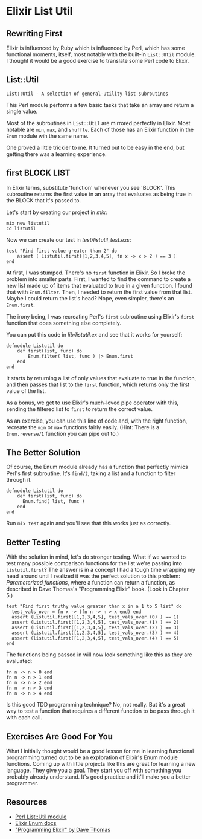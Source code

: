 # Elixir List Util

## Rewriting First

Elixir is influenced by Ruby which is influenced by Perl, which has some functional moments, itself, most notably with the built-in `List::Util` module.  I thought it would be a good exercise to translate some Perl code to Elixir.

## List::Util

	List::Util - A selection of general-utility list subroutines

This Perl module performs a few basic tasks that take an array and return a single value.

Most of the subroutines in `List::Util` are mirrored perfectly in Elixir. Most notable are `min`, `max`, and `shuffle`.  Each of those has an Elixir function in the `Enum` module wih the same name.

One proved a little trickier to me.  It turned out to be easy in the end, but getting there was a learning experience. 

 
## first BLOCK LIST

In Elixir terms, substitute 'function' whenever you see 'BLOCK'.  This subroutine returns the first value in an array that evaluates as being true in the BLOCK that it's passed to.

Let's start by creating our project in _mix_:

	mix new listutil
	cd listutil

Now we can create our test in _test/listutil_test.exs_:

	test "Find first value greater than 2" do
		assert ( Listutil.first([1,2,3,4,5], fn x -> x > 2 ) == 3 )
	end

At first, I was stumped. There's no `first` function in Elixir.  So I broke the problem into smaller parts.  First, I wanted to find the command to create a new list made up of items that evaluated to true in a given function. I found that with `Enum.filter`.  Then, I needed to return the first value from that list.  Maybe I could return the list's head?  Nope, even simpler, there's an `Enum.first`.

The irony being, I was recreating Perl's `first` subroutine using Elixir's `first` function that does something else completely.

You can put this code in _lib/listutil.ex_ and see that it works for yourself:

	defmodule Listutil do
		def first(list, func) do
	    	Enum.filter( list, func ) |> Enum.first
		end
	end

It starts by returning a list of only values that evaluate to true in the function, and then passes that list to the `first` function, which returns only the first value of the list.

As a bonus, we get to use Elixir's much-loved pipe operator with this, sending the filtered list to `first` to return the correct value.

As an exercise, you can use this line of code and, with the right function, recreate the `min` or `max` functions fairly easily.  (Hint: There is a `Enum.reverse/1` function you can pipe out to.)

## The Better Solution

Of course, the Enum module already has a function that perfectly mimics Perl's first subroutine. It's `find/2`, taking a list and a function to filter through it.

	defmodule Listutil do
	    def first(list, func) do
	      Enum.find( list, func )
	    end
	end


Run `mix test` again and you'll see that this works just as correctly.


## Better Testing

With the solution in mind, let's do stronger testing.  What if we wanted to test many possible comparison functions for the list we're passing into `Listutil.first`? The answer is in a concept I had a tough time wrapping my head around until I realized it was the perfect solution to this problem: *Parameterized functions*, where a function can return a function, as described in Dave Thomas's "Programming Elixir" book.  (Look in Chapter 5.)

    test "Find first truthy value greater than x in a 1 to 5 list" do
      test_vals_over = fn x -> (fn n -> n > x end) end
      assert (Listutil.first([1,2,3,4,5], test_vals_over.(0) ) == 1)
      assert (Listutil.first([1,2,3,4,5], test_vals_over.(1) ) == 2)
      assert (Listutil.first([1,2,3,4,5], test_vals_over.(2) ) == 3)
      assert (Listutil.first([1,2,3,4,5], test_vals_over.(3) ) == 4)
      assert (listutil.first([1,2,3,4,5], test_vals_over.(4) ) == 5)
    end

The functions being passed in will now look something like this as they are evaluated:

	fn n -> n > 0 end
	fn n -> n > 1 end
	fn n -> n > 2 end
	fn n -> n > 3 end
	fn n -> n > 4 end

Is this good TDD programming technique?  No, not really.  But it's a great way to test a function that requires a different function to be pass through it with each call.

## Exercises Are Good For You

What I initially thought would be a good lesson for me in learning functional programming turned out to be an exploration of Elixir's Enum module functions. Coming up with little projects like this are great for learning a new language.  They give you a goal.  They start you off with something you probably already understand.  It's good practice and it'll make you a better programmer.

## Resources

 * [Perl List::Util module](http://perldoc.perl.org/List/Util.html)
 * [Elixir Enum docs](http://elixir-lang.org/docs/stable/Enum.html)
 * ["Programming Elixir" by Dave Thomas](http://pragprog.com/book/elixir/programming-elixir)